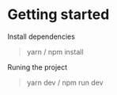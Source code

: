 # Getting started

Install dependencies
> yarn / npm install

Runing the project
> yarn dev / npm run dev


